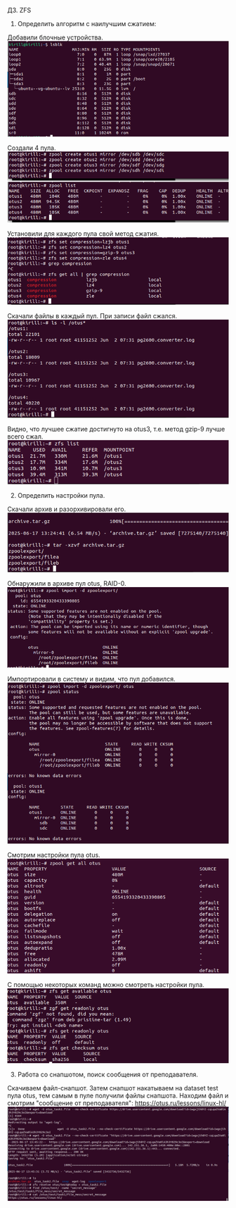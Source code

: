 ДЗ. ZFS

1. Определить алгоритм с наилучшим сжатием:

Добавили блочные устройства.
![img.png](imgs/HW4/img.png)

Создали 4 пула.
![img_1.png](imgs/HW4/img_1.png)
![img_2.png](imgs/HW4/img_2.png)

Установили для каждого пула свой метод сжатия.
![img_3.png](imgs/HW4/img_3.png)

Скачали файлы в каждый пул. При записи файл сжался.
![img_4.png](imgs/HW4/img_4.png)

Видно, что лучшее сжатие достигнуто на otus3, т.е. метод gzip-9 лучше всего сжал.
![img_5.png](imgs/HW4/img_5.png)

2. Определить настройки пула.

Скачали архив и разорхивировали его.
![img_6.png](imgs/HW4/img_6.png)

Обнаружили в архиве пул otus, RAID-0.
![img_7.png](imgs/HW4/img_7.png)

Импортировали в систему и видим, что пул добавился.
![img_8.png](imgs/HW4/img_8.png)

Смотрим настройки пула otus.
![img_9.png](imgs/HW4/img_9.png)

С помощью некоторых команд можно смотреть настройки пула.
![img_10.png](imgs/HW4/img_10.png)

3. Работа со снапшотом, поиск сообщения от преподавателя.

Скачиваем файл-снапшот. Затем снапшот накатываем на dataset test пула otus, тем самым в пуле получили файлы снапшота.
Находим файл и смотрим "сообщение от преподавателя": https://otus.ru/lessons/linux-hl/
![img_11.png](imgs/HW4/img_11.png)

